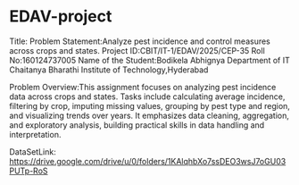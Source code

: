 # EDAV-project
Title:
    Problem Statement:Analyze pest incidence and control measures across crops and states.
    Project ID:CBIT/IT-1/EDAV/2025/CEP-35
    Roll No:160124737005
    Name of the Student:Bodikela Abhignya
    Department of IT
    Chaitanya Bharathi Institute of Technology,Hyderabad

Problem Overview:This assignment focuses on analyzing pest incidence data across crops and states. Tasks include calculating average incidence,
filtering by crop, imputing missing values, grouping by pest type and region, and visualizing trends over years. It emphasizes data cleaning,
aggregation, and exploratory analysis, building practical skills in data handling and interpretation.
    

DataSetLink:
          https://drive.google.com/drive/u/0/folders/1KAlqhbXo7ssDEO3wsJ7oGU03PUTp-RoS
